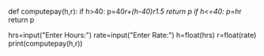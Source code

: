 def computepay(h,r):
    if h>40:
        p=40*r+(h-40)*r*1.5
        return p
    if h<=40:
        p=h*r
        return p

hrs=input("Enter Hours:")
rate=input("Enter Rate:")
h=float(hrs)
r=float(rate)
print(computepay(h,r))
